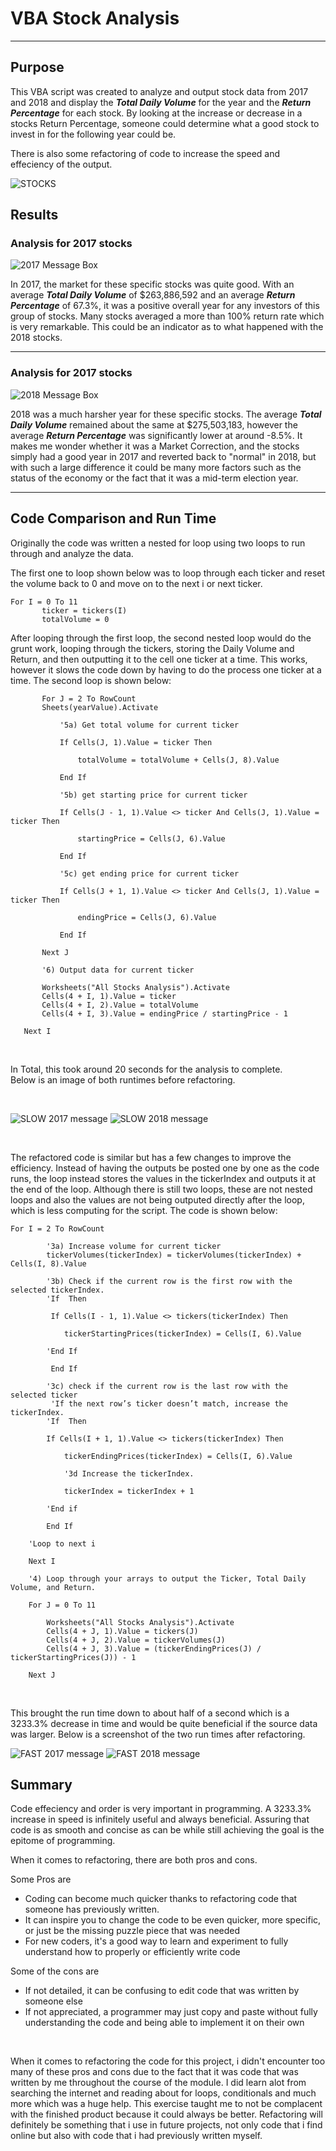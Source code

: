 # VBA Stock Analysis
---
## Purpose 
This VBA script was created to analyze and output stock data from 2017 and 2018 and display the ***Total Daily Volume*** for the year and the ***Return Percentage*** for each stock. By looking at the increase or decrease in a stocks Return Percentage, someone could determine what a good stock to invest in for the following year could be. 

There is also some refactoring of code to increase the speed and effeciency of the output.

![STOCKS](https://user-images.githubusercontent.com/60283799/170139665-4fb38c18-3617-4089-9966-390d6e9dca58.jpeg)

## Results 

### Analysis for 2017 stocks 

![2017 Message Box](https://user-images.githubusercontent.com/60283799/170143710-cca36925-8cee-4c0a-88e0-7f6200ac5837.PNG)

In 2017, the market for these specific stocks was quite good. With an average ***Total Daily Volume*** of $263,886,592 and an average ***Return Percentage*** of 67.3%, it was a positive overall year for any investors of this group of stocks. Many stocks averaged a more than 100% return rate which is very remarkable. This could be an indicator as to what happened with the 2018 stocks. 

---

### Analysis for 2017 stocks  

![2018 Message Box](https://user-images.githubusercontent.com/60283799/170143852-911d78ca-6f80-4fd5-a191-842f24d3d74e.PNG)

2018 was a much harsher year for these specific stocks. The average ***Total Daily Volume*** remained about the same at $275,503,183, however the average ***Return Percentage*** was significantly lower at around -8.5%. It makes me wonder whether it was a Market Correction, and the stocks simply had a good year in 2017 and reverted back to "normal" in 2018, but with such a large difference it could be many more factors such as the status of the economy or the fact that it was a mid-term election year. 

---

## Code Comparison and Run Time 

Originally the code was written a nested for loop using two loops to run through and analyze the data. 

The first one to loop shown below was to loop through each ticker and reset the volume back to 0 and move on to the next i or next ticker. 
```
For I = 0 To 11
       ticker = tickers(I)
       totalVolume = 0
```

After looping through the first loop, the second nested loop would do the grunt work, looping through the tickers, storing the Daily Volume and Return, and then outputting it to the cell one ticker at a time. This works, however it slows the code down by having to do the process one ticker at a time. The second loop is shown below:


```
       For J = 2 To RowCount
       Sheets(yearValue).Activate
       
           '5a) Get total volume for current ticker
           
           If Cells(J, 1).Value = ticker Then

               totalVolume = totalVolume + Cells(J, 8).Value

           End If
           
           '5b) get starting price for current ticker
           
           If Cells(J - 1, 1).Value <> ticker And Cells(J, 1).Value = ticker Then

               startingPrice = Cells(J, 6).Value

           End If

           '5c) get ending price for current ticker
           
           If Cells(J + 1, 1).Value <> ticker And Cells(J, 1).Value = ticker Then

               endingPrice = Cells(J, 6).Value

           End If
       
       Next J
       
       '6) Output data for current ticker
       
       Worksheets("All Stocks Analysis").Activate
       Cells(4 + I, 1).Value = ticker
       Cells(4 + I, 2).Value = totalVolume
       Cells(4 + I, 3).Value = endingPrice / startingPrice - 1

   Next I
```
<br />

In Total, this took around 20 seconds for the analysis to complete. <br />
Below is an image of both runtimes before refactoring. 

<br />

![SLOW 2017 message](https://user-images.githubusercontent.com/60283799/170148808-743bd8a4-afd4-42f4-86e1-89c22bbc1de0.PNG)
![SLOW 2018 message](https://user-images.githubusercontent.com/60283799/170148812-cf33d7db-1b23-4ddc-a2be-b2fe16d8676f.PNG)

<br />


The refactored code is similar but has a few changes to improve the efficiency. Instead of having the outputs be posted one by one as the code runs, the loop instead stores the values in the tickerIndex and outputs it at the end of the loop. Although there is still two loops, these are not nested loops and also the values are not being outputed directly after the loop, which is less computing for the script. The code is shown below:

```
For I = 2 To RowCount
    
        '3a) Increase volume for current ticker
        tickerVolumes(tickerIndex) = tickerVolumes(tickerIndex) + Cells(I, 8).Value
        
        '3b) Check if the current row is the first row with the selected tickerIndex.
        'If  Then
         
         If Cells(I - 1, 1).Value <> tickers(tickerIndex) Then
            
            tickerStartingPrices(tickerIndex) = Cells(I, 6).Value
            
        'End If
        
         End If
        
        '3c) check if the current row is the last row with the selected ticker
         'If the next row’s ticker doesn’t match, increase the tickerIndex.
        'If  Then
            
        If Cells(I + 1, 1).Value <> tickers(tickerIndex) Then
            
            tickerEndingPrices(tickerIndex) = Cells(I, 6).Value

            '3d Increase the tickerIndex.
            
            tickerIndex = tickerIndex + 1
            
        'End if
        
        End If
    
    'Loop to next i
    
    Next I
    
    '4) Loop through your arrays to output the Ticker, Total Daily Volume, and Return.
    
    For J = 0 To 11
        
        Worksheets("All Stocks Analysis").Activate
        Cells(4 + J, 1).Value = tickers(J)
        Cells(4 + J, 2).Value = tickerVolumes(J)
        Cells(4 + J, 3).Value = (tickerEndingPrices(J) / tickerStartingPrices(J)) - 1
        
    Next J
```

<br />

This brought the run time down to about half of a second which is a 3233.3% decrease in time and would be quite beneficial if the source data was larger. 
Below is a screenshot of the two run times after refactoring. 

![FAST 2017 message](https://user-images.githubusercontent.com/60283799/170163717-4818a847-4512-4ae4-8944-a6242c0e0981.PNG)
![FAST 2018 message](https://user-images.githubusercontent.com/60283799/170163714-9e187d8d-8837-41fe-9a5e-5c55fcbaf69c.PNG)


## Summary 

Code effeciency and order is very important in programming. A 3233.3% increase in speed is infinitely useful and always beneficial. Assuring that code is as smooth and concise as can be while still achieving the goal is the epitome of programming. 

When it comes to refactoring, there are both pros and cons. 

Some Pros are 
- Coding can become much quicker thanks to refactoring code that someone has previously written. 
- It can inspire you to change the code to be even quicker, more specific, or just be the missing puzzle piece that was needed
- For new coders, it's a good way to learn and experiment to fully understand how to properly or efficiently write code

Some of the cons are 
- If not detailed, it can be confusing to edit code that was written by someone else
- If not appreciated, a programmer may just copy and paste without fully understanding the code and being able to implement it on their own 

<br />

When it comes to refactoring the code for this project, i didn't encounter too many of these pros and cons due to the fact that it was code that was written by me throughout the course of the module. I did learn alot from searching the internet and reading about for loops, conditionals and much more which was a huge help. This exercise taught me to not be complacent with the finished product because it could always be better. Refactoring will definitely be something that i use in future projects, not only code that i find online but also with code that i had previously written myself. 




























